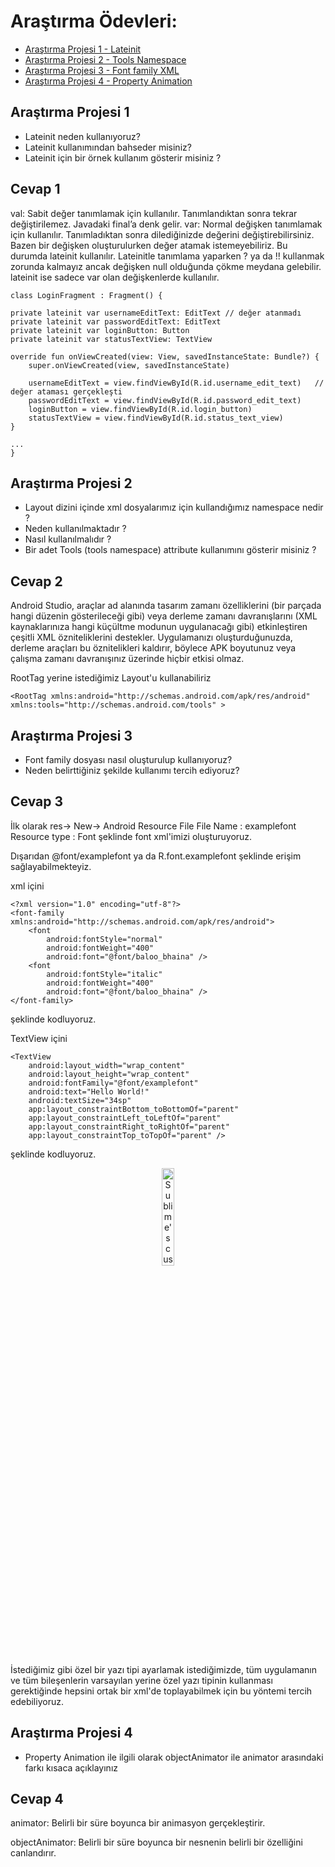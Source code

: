 # Araştırma Ödevleri:

- [Araştırma Projesi 1 - Lateinit](#1)
- [Araştırma Projesi 2 - Tools Namespace](#2)
- [Araştırma Projesi 3 - Font family XML](#3)
- [Araştırma Projesi 4 - Property Animation](#4)


## <a name="1"></a> Araştırma Projesi 1

- Lateinit neden kullanıyoruz?
- Lateinit kullanımından bahseder misiniz?
- Lateinit için bir örnek kullanım gösterir misiniz ?

## <a name="1"></a> Cevap 1

val: Sabit değer tanımlamak için kullanılır. Tanımlandıktan sonra tekrar değiştirilemez. Javadaki final’a denk gelir. 
var: Normal değişken tanımlamak için kullanılır. Tanımladıktan sonra dilediğinizde değerini değiştirebilirsiniz.
Bazen bir değişken oluşturulurken değer atamak istemeyebiliriz. Bu durumda lateinit kullanılır. Lateinitle tanımlama yaparken ? ya da !! kullanmak zorunda kalmayız ancak değişken null olduğunda çökme meydana gelebilir. lateinit ise sadece var olan değişkenlerde kullanılır.

    class LoginFragment : Fragment() {

    private lateinit var usernameEditText: EditText	// değer atanmadı
    private lateinit var passwordEditText: EditText
    private lateinit var loginButton: Button
    private lateinit var statusTextView: TextView

    override fun onViewCreated(view: View, savedInstanceState: Bundle?) {
        super.onViewCreated(view, savedInstanceState)

        usernameEditText = view.findViewById(R.id.username_edit_text)	// değer ataması gerçekleşti
        passwordEditText = view.findViewById(R.id.password_edit_text)
        loginButton = view.findViewById(R.id.login_button)
        statusTextView = view.findViewById(R.id.status_text_view)
    }

    ...
    }

## <a name="2"></a> Araştırma Projesi 2


- Layout dizini içinde xml dosyalarımız için kullandığımız namespace nedir ?
- Neden kullanılmaktadır ?
- Nasıl kullanılmalıdır ?
- Bir adet Tools (tools namespace) attribute kullanımını gösterir misiniz ? 

## <a name="1"></a> Cevap 2

Android Studio, araçlar ad alanında tasarım zamanı özelliklerini (bir parçada hangi düzenin gösterileceği gibi) veya derleme zamanı davranışlarını (XML kaynaklarınıza hangi küçültme modunun uygulanacağı gibi) etkinleştiren çeşitli XML özniteliklerini destekler. Uygulamanızı oluşturduğunuzda, derleme araçları bu öznitelikleri kaldırır, böylece APK boyutunuz veya çalışma zamanı davranışınız üzerinde hiçbir etkisi olmaz.
    
RootTag yerine istediğimiz Layout'u kullanabiliriz
    
     
    <RootTag xmlns:android="http://schemas.android.com/apk/res/android"
    xmlns:tools="http://schemas.android.com/tools" >
    
    
## <a name="3"></a> Araştırma Projesi 3

- Font family dosyası nasıl oluşturulup kullanıyoruz?
- Neden belirttiğiniz şekilde kullanımı tercih ediyoruz?

## <a name="1"></a> Cevap 3

İlk olarak res-> New-> Android Resource File
File Name : examplefont
Resource type : Font şeklinde font xml'imizi oluşturuyoruz. 

Dışarıdan @font/examplefont ya da R.font.examplefont şeklinde erişim sağlayabilmekteyiz.

xml içini

    <?xml version="1.0" encoding="utf-8"?>
    <font-family xmlns:android="http://schemas.android.com/apk/res/android">
        <font
            android:fontStyle="normal"
            android:fontWeight="400"
            android:font="@font/baloo_bhaina" />
        <font
            android:fontStyle="italic"
            android:fontWeight="400"
            android:font="@font/baloo_bhaina" />
    </font-family>

şeklinde kodluyoruz.

TextView içini

    <TextView
        android:layout_width="wrap_content"
        android:layout_height="wrap_content"
        android:fontFamily="@font/examplefont"
        android:text="Hello World!"
        android:textSize="34sp"
        app:layout_constraintBottom_toBottomOf="parent"
        app:layout_constraintLeft_toLeftOf="parent"
        app:layout_constraintRight_toRightOf="parent"
        app:layout_constraintTop_toTopOf="parent" />

şeklinde kodluyoruz.

<p align="center"  width="70%">
  <img width="20%" src="https://user-images.githubusercontent.com/58865367/166959758-a047b936-24fe-42a4-bc31-0bddce1fcc89.png" alt="Sublime's custom image"/>
</p>

İstediğimiz gibi özel bir yazı tipi ayarlamak istediğimizde, tüm uygulamanın ve tüm bileşenlerin varsayılan yerine özel yazı tipinin kullanması gerektiğinde hepsini ortak bir xml'de toplayabilmek için bu yöntemi tercih edebiliyoruz.

## <a name="4"></a> Araştırma Projesi 4

- Property Animation ile ilgili olarak objectAnimator ile animator arasındaki farkı kısaca açıklayınız

## <a name="1"></a> Cevap 4

animator: Belirli bir süre boyunca bir animasyon gerçekleştirir. 

objectAnimator: Belirli bir süre boyunca bir nesnenin belirli bir özelliğini canlandırır.
